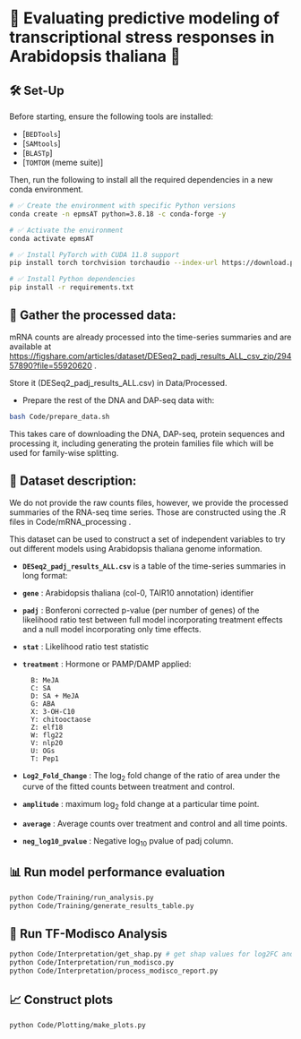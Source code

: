 # 🌿 Evaluating predictive modeling of transcriptional stress responses in Arabidopsis thaliana 🌱

## 🛠️ Set-Up

Before starting, ensure the following tools are installed:

- [`BEDTools`]
- [`SAMtools`]
- [`BLASTp`]
- [`TOMTOM` (meme suite)]

Then, run the following to install all the required dependencies in a new conda environment.
```bash
# ✅ Create the environment with specific Python versions
conda create -n epmsAT python=3.8.18 -c conda-forge -y

# ✅ Activate the environment
conda activate epmsAT

# ✅ Install PyTorch with CUDA 11.8 support
pip install torch torchvision torchaudio --index-url https://download.pytorch.org/whl/cu118

# ✅ Install Python dependencies
pip install -r requirements.txt

```
## 📁 Gather the processed data:
mRNA counts are already processed into the time-series summaries and are available at https://figshare.com/articles/dataset/DESeq2_padj_results_ALL_csv_zip/29457890?file=55920620 . 

Store it (DESeq2_padj_results_ALL.csv) in Data/Processed.

- Prepare the rest of the DNA and DAP-seq data with:
```bash
bash Code/prepare_data.sh
```
This takes care of downloading the DNA, DAP-seq, protein sequences and processing it, including generating the protein families file which will be used for family-wise splitting.

## 📄 Dataset description:

We do not provide the raw counts files, however, we provide the processed summaries of the RNA-seq time series. Those are constructed using the .R files in Code/mRNA_processing .

This dataset can be used to construct a set of independent variables to try out different models using Arabidopsis thaliana genome information.

- **`DESeq2_padj_results_ALL.csv`** is a table of the time-series summaries in long format:

- **`gene`**  : Arabidopsis thaliana (col-0, TAIR10 annotation) identifier

- **`padj`**  : Bonferoni corrected p-value (per number of genes) of the likelihood ratio test between full model incorporating treatment effects and a null model incorporating only time effects.

- **`stat`**  : Likelihood ratio test statistic

- **`treatment`**  : Hormone or PAMP/DAMP applied:

        B: MeJA
        C: SA
        D: SA + MeJA
        G: ABA
        X: 3-OH-C10
        Y: chitooctaose
        Z: elf18
        W: flg22
        V: nlp20
        U: OGs
        T: Pep1

- **`Log2_Fold_Change`**  : The $\log_2$ fold change of the ratio of area under the curve of the fitted counts between treatment and control.

- **`amplitude`**  : maximum $\log_2$ fold change at a particular time point.

- **`average`**  : Average counts over treatment and control and all time points.

- **`neg_log10_pvalue`**  : Negative $\log_{10}$ pvalue of padj column.

## 📊  Run model performance evaluation
```bash
python Code/Training/run_analysis.py
python Code/Training/generate_results_table.py
```

## 🧠 Run TF-Modisco Analysis
```bash
python Code/Interpretation/get_shap.py # get shap values for log2FC and Quartile classification
python Code/Interpretation/run_modisco.py
python Code/Interpretation/process_modisco_report.py
```

## 📈 Construct plots
```bash
python Code/Plotting/make_plots.py
```
